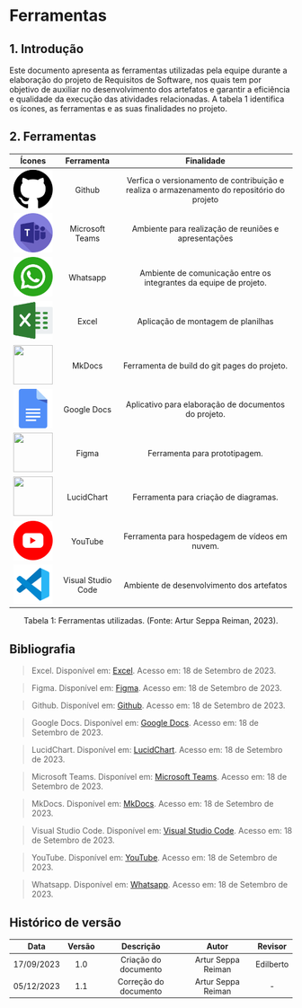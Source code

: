 # Ferramentas

## 1. Introdução

Este documento apresenta as ferramentas utilizadas pela equipe durante a elaboração do projeto de Requisitos de Software, nos quais tem por objetivo de auxiliar no desenvolvimento dos artefatos e garantir a eficiência e qualidade da execução das atividades relacionadas. A tabela 1 identifica os ícones, as ferramentas e as suas finalidades no projeto.

## 2. Ferramentas

<center>

| Ícones | Ferramenta | Finalidade |
| :------: | :----------: | :---------------------------------------------------: |
| <img src="../../images/ferramentas/github.png" height="70" width="70" title="Github">|  Github | Verfica o versionamento de contribuição e realiza o armazenamento do repositório do projeto |
| <img src="../../images/ferramentas/teams.png" height="70" width="70" title="Teams">|  Microsoft Teams | Ambiente para realização de reuniões e apresentações|
| <img src="../../images/ferramentas/whatsapp.png" height="70" width="70" title="Telegram">| Whatsapp | Ambiente de comunicação entre os integrantes da equipe de projeto. |
|<img src="../../images/ferramentas/excel.png" height= 70 width=70> | Excel | Aplicação de montagem de planilhas|
|<img src="https://user-images.githubusercontent.com/54439337/178488789-69ddaafc-2d25-4d76-b780-3a90bda82ee6.png" height="70" width="70"> | MkDocs | Ferramenta de build  do git pages do projeto. |
|<img src="../../images/ferramentas/docs.png" height="70" width="70"> | Google Docs | Aplicativo para elaboração de documentos do projeto. |
|<img src="https://assets.asana.biz/transform/ba9b63a3-f255-4088-b5fe-14ab4628f50b/logo-app-figma" height="70" width="70"> | Figma | Ferramenta para prototipagem. |
|<img src="https://play-lh.googleusercontent.com/o4vT3StM8rw3Hn15GMtLjuTA6VUWt6jxDvV4d5ahKj9E9nGaLut06tM83NESuTBr-t0=w240-h480-rw" height="70" width="70"> | LucidChart | Ferramenta para criação de diagramas. |
|<img src="../../images/ferramentas/youtube.png" height="70" width="70"> | YouTube | Ferramenta para hospedagem de vídeos em nuvem. |
|<img src="../../images/ferramentas/vs_code.png" height="70" width="70"> | Visual Studio Code | Ambiente de desenvolvimento dos artefatos |

<div style="text-align: center">
<p> Tabela 1: Ferramentas utilizadas. (Fonte: Artur Seppa Reiman, 2023). </p>
</div>

</center>

## Bibliografia

> Excel. Disponível em: [Excel](https://www.microsoft.com/pt-br/microsoft-365/excel?ef_id=_k_CjwKCAjw6p-oBhAYEiwAgg2Pgj70EswIeFFDUoYAWkHAxpH44Fp8o682rwBgoPTTyKNoskqVrgl5TxoCbc4QAvD_BwE_k_&OCID=AIDcmmq9ldqz5w_SEM__k_CjwKCAjw6p-oBhAYEiwAgg2Pgj70EswIeFFDUoYAWkHAxpH44Fp8o682rwBgoPTTyKNoskqVrgl5TxoCbc4QAvD_BwE_k_&gclid=CjwKCAjw6p-oBhAYEiwAgg2Pgj70EswIeFFDUoYAWkHAxpH44Fp8o682rwBgoPTTyKNoskqVrgl5TxoCbc4QAvD_BwE). Acesso em: 18 de Setembro de 2023.

> Figma. Disponível em: [Figma](https://www.figma.com/). Acesso em: 18 de Setembro de 2023.

> Github. Disponível em: [Github](https://github.com). Acesso em: 18 de Setembro de 2023.

> Google Docs. Disponível em: [Google Docs](https://www.google.com/docs/about/). Acesso em: 18 de Setembro de 2023.

> LucidChart. Disponível em: [LucidChart](https://www.lucidchart.com/pages/). Acesso em: 18 de Setembro de 2023.

> Microsoft Teams. Disponível em: [Microsoft Teams](https://www.microsoft.com/pt-br/microsoft-teams/log-in). Acesso em: 18 de Setembro de 2023.

> MkDocs. Disponível em: [MkDocs](https://www.mkdocs.org/). Acesso em: 18 de Setembro de 2023.

> Visual Studio Code. Disponível em: [Visual Studio Code](https://code.visualstudio.com/). Acesso em: 18 de Setembro de 2023.

> YouTube. Disponível em: [YouTube](https://www.youtube.com/). Acesso em: 18 de Setembro de 2023.

> Whatsapp. Disponível em: [Whatsapp](https://www.whatsapp.com/). Acesso em: 18 de Setembro de 2023.

## Histórico de versão

| Data |   Versão    | Descrição                                           | Autor        | Revisor |
| :------: | :----------: | :---------------------------------------------------: | :------------: | :--------:|
| 17/09/2023 | 1.0 | Criação do documento | Artur Seppa Reiman | Edilberto |
| 05/12/2023 | 1.1 | Correção do documento | Artur Seppa Reiman | - |
